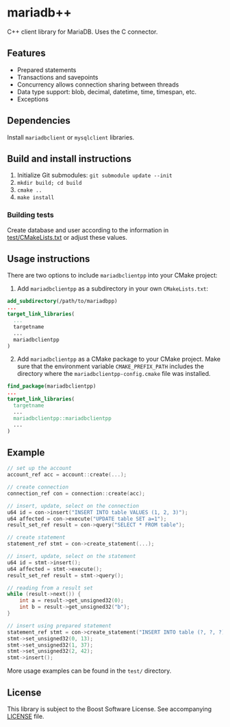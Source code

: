 # mariadb++
C++ client library for MariaDB. Uses the C connector.

## Features
* Prepared statements
* Transactions and savepoints
* Concurrency allows connection sharing between threads
* Data type support: blob, decimal, datetime, time, timespan, etc.
* Exceptions

## Dependencies
Install `mariadbclient` or `mysqlclient` libraries.

## Build and install instructions
1. Initialize Git submodules: `git submodule update --init`
2. `mkdir build; cd build`
3. `cmake ..`
4. `make install`

### Building tests
Create database and user according to the information in [test/CMakeLists.txt](test/CMakeLists.txt) or adjust these values.

## Usage instructions
There are two options to include `mariadbclientpp` into your CMake
project:

1. Add `mariadbclientpp` as a subdirectory in your own `CMakeLists.txt`:

```cmake
add_subdirectory(/path/to/mariadbpp)
...
target_link_libraries(
  ...
  targetname
  ...
  mariadbclientpp
)
```

2. Add `mariadbclientpp` as a CMake package to your CMake project. Make sure
  that the environment variable `CMAKE_PREFIX_PATH` includes the directory
  where the `mariadbclientpp-config.cmake` file was installed.

```cmake
find_package(mariadbclientpp)
...
target_link_libraries(
  targetname
  ...
  mariadbclientpp::mariadbclientpp
  ...
)
```

## Example
```c++
// set up the account
account_ref acc = account::create(...);

// create connection
connection_ref con = connection::create(acc);

// insert, update, select on the connection
u64 id = con->insert("INSERT INTO table VALUES (1, 2, 3)");
u64 affected = con->execute("UPDATE table SET a=1");
result_set_ref result = con->query("SELECT * FROM table");

// create statement
statement_ref stmt = con->create_statement(...);

// insert, update, select on the statement
u64 id = stmt->insert();
u64 affected = stmt->execute();
result_set_ref result = stmt->query();

// reading from a result set
while (result->next()) {
    int a = result->get_unsigned32(0);
    int b = result->get_unsigned32("b");
}

// insert using prepared statement
statement_ref stmt = con->create_statement("INSERT INTO table (?, ?, ?)");
stmt->set_unsigned32(0, 13);
stmt->set_unsigned32(1, 37);
stmt->set_unsigned32(2, 42);
stmt->insert();

```
More usage examples can be found in the `test/` directory.

## License
This library is subject to the Boost Software License. See accompanying [LICENSE](LICENSE) file.
